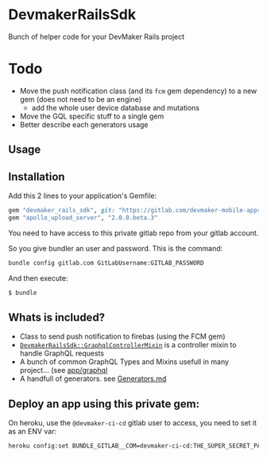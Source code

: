 # DevmakerRailsSdk
Bunch of helper code for your DevMaker Rails project

# Todo
- Move the push notification class (and its `fcm` gem dependency) to a new gem (does not need to be an engine)
  - add the whole user device database and mutations
- Move the GQL specific stuff to a single gem
- Better describe each generators usage

## Usage

## Installation
Add this 2 lines to your application's Gemfile:
```ruby
gem "devmaker_rails_sdk", git: "https://gitlab.com/devmaker-mobile-apps/rails/devmaker-rails-sdk.git", tag: "2.0.0"
gem "apollo_upload_server", "2.0.0.beta.3"
```

You need to have access to this private gitlab repo from your gitlab account.

So you give bundler an user and password. This is the command:
```bash
bundle config gitlab.com GitLabUsername:GITLAB_PASSWORD
```

And then execute:
```bash
$ bundle
```

## Whats is included?

- Class to send push notification to firebas (using the FCM gem)
- [`DevmakerRailsSdk::GraphqlControllerMixin`](app/controllers/devmaker_rails_sdk/graphql_controller_mixin.rb) is a controller mixin to handle GraphQL requests
- A bunch of common GraphQL Types and Mixins usefull in many project... (see [app/graphql](app/graphql)
- A handfull of generators. see [Generators.md](./GENERATORS.md)

## Deploy an app using this private gem:
On heroku, use the `@devmaker-ci-cd` gitlab user to access, you need to set it as an ENV var:
```bash
heroku config:set BUNDLE_GITLAB__COM=devmaker-ci-cd:THE_SUPER_SECRET_PASSWORD
```
